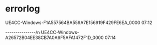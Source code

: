 # errorlog


UE4CC-Windows-F1A557564BA559A7E156919F429FE6EA_0000 07:12


---------------/n
UE4CC-Windows-A26572B04EE38CB7A0A6F5AFA1472F1D_0000 07:14
